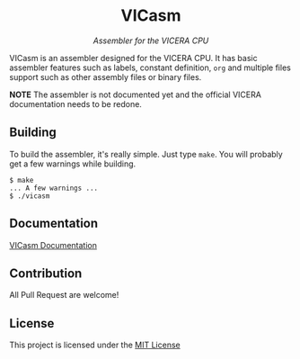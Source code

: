 <h1 align="center">VICasm</h1>
<p align="center"><i>Assembler for the VICERA CPU</i></p>

<p></p>

VICasm is an assembler designed for the VICERA CPU. It has basic assembler
features such as labels, constant definition, `org` and multiple files support
such as other assembly files or binary files.

**NOTE** The assembler is not documented yet and the official VICERA
documentation needs to be redone.

## Building

To build the assembler, it's really simple. Just type `make`. You will probably
get a few warnings while building.

```
$ make
... A few warnings ...
$ ./vicasm
```

## Documentation

[VICasm Documentation](https://h3liu.ml/vicera/docs)

## Contribution

All Pull Request are welcome!

## License

This project is licensed under the [MIT License](LICENSE)
